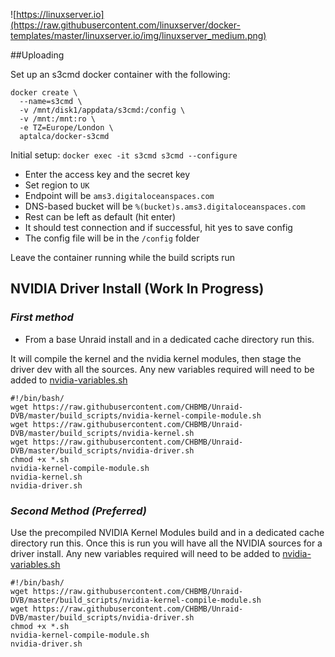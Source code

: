 ![https://linuxserver.io](https://raw.githubusercontent.com/linuxserver/docker-templates/master/linuxserver.io/img/linuxserver_medium.png)

##Uploading

Set up an s3cmd docker container with the following:

```
docker create \
  --name=s3cmd \
  -v /mnt/disk1/appdata/s3cmd:/config \
  -v /mnt:/mnt:ro \
  -e TZ=Europe/London \
  aptalca/docker-s3cmd
```

Initial setup: 
`docker exec -it s3cmd s3cmd --configure`

* Enter the access key and the secret key
* Set region to `UK`
* Endpoint will be `ams3.digitaloceanspaces.com`
* DNS-based bucket will be `%(bucket)s.ams3.digitaloceanspaces.com`
* Rest can be left as default (hit enter)
* It should test connection and if successful, hit yes to save config
* The config file will be in the `/config` folder

Leave the container running while the build scripts run

## NVIDIA Driver Install (Work In Progress)

### *First method*

* From a base Unraid install and in a dedicated cache directory run this.

It will compile the kernel and the nvidia kernel modules, then stage the driver dev with all the sources.  Any new variables required will need to be added to [nvidia-variables.sh](https://github.com/CHBMB/Unraid-DVB/blob/master/build_scripts/nvidia-variables.sh)
```
#!/bin/bash/
wget https://raw.githubusercontent.com/CHBMB/Unraid-DVB/master/build_scripts/nvidia-kernel-compile-module.sh
wget https://raw.githubusercontent.com/CHBMB/Unraid-DVB/master/build_scripts/nvidia-kernel.sh
wget https://raw.githubusercontent.com/CHBMB/Unraid-DVB/master/build_scripts/nvidia-driver.sh
chmod +x *.sh
nvidia-kernel-compile-module.sh
nvidia-kernel.sh
nvidia-driver.sh
```

### *Second Method (Preferred)*

Use the precompiled NVIDIA Kernel Modules build and in a dedicated cache directory run this.  Once this is run you will have all the NVIDIA sources for a driver install.  Any new variables required will need to be added to [nvidia-variables.sh](https://github.com/CHBMB/Unraid-DVB/blob/master/build_scripts/nvidia-variables.sh)

```
#!/bin/bash/
wget https://raw.githubusercontent.com/CHBMB/Unraid-DVB/master/build_scripts/nvidia-kernel-compile-module.sh
wget https://raw.githubusercontent.com/CHBMB/Unraid-DVB/master/build_scripts/nvidia-driver.sh
chmod +x *.sh
nvidia-kernel-compile-module.sh
nvidia-driver.sh
```
